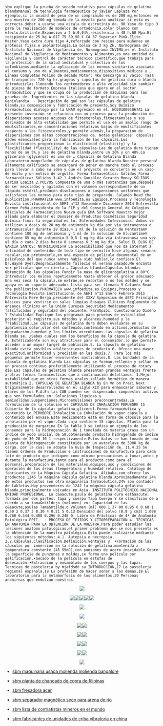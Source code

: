 
```
sbm explique la prueba de secado rotativo para cápsulas de gelatina blandaManual de tecnologia farmaceutica by javier Laplaza Por ejemplo,si la unidad de peso de un comprimido es de 200 mg,entonces en una muestra de 200 mg tomada de la mezcla para analizar si esta es correcta deber a usarse una escala de escrutinio de. 90 Yeso de tipo 3 para la realización de modelos de ortodoncia,color blanco con efecto.brillante.Expansion a 2 h.0,04%,resistencia a 48 h.60 Mpa.El recipiente de 25 kg A 017 75 59,90 € CA 37 Superior Pink.Elite Master.Yeso extra duro tipo 4,reforzado con resina para muñones en prótesis fijas.e implantología.La bolsa de 3 kg ZH. Normograma del Instituto Nacional de Vigilancia de. Normograma INVIMA,es el Instituto Nacional de Vigilancia de Medicamentos y Alimentos,es una entidad de vigilancia y control de carácter técnico científico,que trabaja para la protección de la salud individual y colectiva de los colombianos,mediante la aplicación de las normas sanitarias asociada al consumo y uso de alimentos,medicamentos,dispositivos médicos y … Lineas Completas Molino de secado Motor: 4kw Descarga al vacío: Tasa de transporte: 720 kg hr.grageas y capsulas de gelatina dura o blanda introducirlas llenando los contenedores a alta velocidad sin cambiar de piezas de formato.Empresa italiana que opera en el sector farmacéutico y que se ocupa de la producción de máquinas para las pruebas de. Ingredientes en las cápsulas de gelatina blanda Geniolandia  · Descripción de qué son las cápsulas de gelatina blanda,su composición y fabricación Me presento,Soy Químico Farmacéutico Biólogo por la UNAM egresado en el. WO2010095067A1 La presente invención se relaciona con un proceso para la producción de dispersiones acuosas acuosas de fitosteroles,fitoestanoles y sus derivados de alta estabilidad que permite el uso de un amplio rango de emulsificantes,en concentraciones relativas bajas de emulsificantes respecto a los fitoesteroles,y permite además,la preparación de dispersiones con altas concentraciones de. Notas galénicas: cápsulas dades esenciales para la fabricación de las cápsulas.Los plastificantes proporcionan la elasticidad (elasticity) y la flexibilidad (flexibility) de las cápsulas.Las de gelatina dura tienen menos de un 5%,y las de gelatina blanda,entre un 20% y un 40%.La glicerina (glycerol) es uno de … Cápsulas de Gelatina Blanda Laboratorio maquilador de cápsulas de gelatina blanda.Nuestro personal altamente calificado se encargará de poner en marcha todo el proceso para llevar a cabo su idea y que el proyecto se convierta en un caso de éxito y un motivo de orgullo. Forma farmaceútica: Sólidos Forma farmaceútica: Sólidos 1.42.1 Andrés González Gerardo Monay SÓLIDOS Larisa Loaiza 2.POLVOS Compuesta de una o más sustancias que,después de ser mezcladas y agitadas con el volumen correspondiente de un líquido estéril,producen disoluciones o suspensiones uniformes que satisfacen las normas para este tipo de preparado. Calaméo Read the publication.PHARMATECH www.infoedita.es Equipos,Procesos y Tecnología Revista institucional de AEFI n°12 Noviembre Diciembre 2014 Entrevista Carmen Peña,presidenta de la FIP y del Consejo General de Colegios Oficiales de Farmacéuticos Nueva guía EMA Software Nuestro mejor aliado para elaborar el Dossier de Productos Cosméticos Seguridad Química fina: la seguridad es lo. Enfermedades Infecciosas: Ambos se utilizan a dosis de 20 mg de antimonio kg día por vía intravenosa o intramuscular durante 28 días.4 1 ml de la solución de Pentostam® contiene 100 mg de antimonio y 1 ml de la solución de Glucantime® contiene 85 mg de antimonio.5 0,5 1 mg kg día vía intravenosa una vez al día o cada 2 días hasta 8 semanas.6 3 mg kg día. Salud EL BLOG DE GARCIA SANTOS: NUTRICIONISTA La accesibilidad que nos da internet a infinidad de contenidos de todo tipo me permitió hace algunas semanas recalar,sin pretenderlo,en una especie de película documental de un psicólogo del que nunca antes había oido hablar,lo confieso.El Dr.Wayne Dyer.Desgraciadamente falleció el verano pasado.Me encanta ver películas que en cierta … Cápsulas blandasCápsulas blandas Obtención de las cápsulas Fundir la masa de glicerogelatina a 80°C Introducir los moldes repetidamente hasta obtener el grosor adecuado Una vez seca la cápsula,se extrae,se recortan o no los moldes y se apoya en un soporte adecuado: lista para ser llenada 9 Calaméo Read the publication.PHARMATECH www.infoedita.es Equipos,Procesos y Tecnología Revista institucional de AEFI n°13 Enero Febrero 2015 Entrevista Pere Berga,presidente del XXXV Symposium de AEFI Principios básicos para vestirse en salas limpias Ensayos Clínicos Reglamento de ensayos clínicos en la Unión Europea Seguridad Medicamentos falsificados y seguridad del paciente. FarmUpibi: Cuestionario Diseño Y Estabilidad Explique los programas para pruebas de estabilidad posterior al registro,sus métodos y alcances.humedad y la friabilidad.Las cápsulas de gelatina dura deben evaluarse en su apariencia,color,olor del contenido,contenido en activos,productos de degradación,humedad y los límites microbianos.Las cápsulas de gelatina blanda se. ¿Sabes cuáles son los beneficios de la cápsula de gelatina. 4. Estéticamente son muy atractivas para el consumidor,lo que permite acceder a un mayor target de población.5. La cápsula de gelatina blanda evita posibles adulteraciones de producto.6. Ofrece una mayor exactitud,uniformidad y precisión en las dosis.7. Para los más pequeños permite hacer envolventes masticables.8. Las bondades de la cápsula de gelatina blanda Las cápsulas se forman,rellenan y sellan en un proceso continuo preferiblemente utilizando el proceso de rotary die.Las cápsulas de gelatina blanda presentan grandes ventajas frente a otras formas farmacéuticas que a continuación detallamos: 1.Mejor estabilidad que en otras formas orales,sellado hermético de manera automática.2. CÁPSULAS DE GELATINA BLANDA by En Vn on Prezi Next Originalmente desarrolladas en el siglo XIX para enmascarar sabores y olores de los P.A.En las CGB pueden ser dispensados compuestos activos que son formulados en: Soluciones líquidas y semisólidas.Suspenciones.Microemulsiones preconcentradas.La formulación de la solución es CÁPSULAS DE INHALACIÓN PERUBORE 15 Cubierta de la cápsula: gelatina,glicerol.Forma farmacéutica y contenido.Lo PERUBORE Inhalación La inhalación de vapor cápsula y contenido del envase.Este medicamento está en forma de cápsula para la inhalación por el vapor.Cada caja contiene 15 cápsulas. Planta para la producción de margarina En la tabla 3 se indica un ejemplo de los consumos para la hidrogenación de 1 tonelada de materia grasa con un índice de yodo inicial de 50,obteniendo producto hidrogenado de índice de yodo de 30 20 10 1 respectivamente.Estos datos se han tomado de una planta de hidrogenación constituida por un autoclave de 5000 kg de carga. por la cual se adopta la Guía de Inspección de. 11.4.25 Se tienen órdenes de Producción e instrucciones de manufactura para cada lote de producto que indiquen como mínimo precauciones a tomar,antes y durante la manufactura,tanto para el producto como para el personal,preparación de los materiales,equipos,uso y condiciones de operación de las áreas (temperatura y humedad relativa. Catálogo de fabricantes de La Máquina Cápsula Gelatina. Alibaba.com ofrece los productos 1246 la máquina cápsula gelatina blanda.Aproximadamente 24% de estos productos son otra maquinaria farmacéutica,24% son contador de tabletas.Hay proveedores de 1242 la máquina cápsula gelatina blanda,principalmente ubicados en Asia. INSTITUTO POLITÉCNICO NACIONAL UNIDAD PROFESIONAL. La c&aacute;psula de gelatina dura est&aacute; formada por dos partes: tapa y cuerpo Tapa Cuerpo Y se clasifican de a cuerdo a su tama&ntilde;o (volumen) en: Capacidad de las c&aacute;psulas Tama&ntilde;o Volumen (ml) 000 1.37 00 0.95 0 0.68 1 0.50 2 0.37 3 0.30 4 0.21 5 0.13 Densidad del polvo (0.8 g cm3) 1.098 0.760 0.544 0.400 0.296 0.240 0. Libro de Prácticas de 4º de Anatomía Patológica.FPII.  · PROCESO DE TEJIDOS Y CITOPREPARACIÓN 4. TÉCNICAS EN ANATOMÍA PARA LA OBTENCIÓN DE LA MUESTRA.Para poder estudiar las lesiones anatomo patológicas,el primer problema que se nos presenta es la obtención de la muestra patológica.Esta puede realizarse mediante los siguientes métodos: 4.1. Autopsia o necropsia. 2.2.Cápsulas.Clasificación.Definición,ventajas y. •Formación de las cápsulas por inmersión en la solución de gelatina,mantenida a temperatura constante (45 55oC),con punzones de acero inoxidable.Sobre la superficie de punzones o moldes,se forma una película por gelificación.•Secado de la película en estufas de desecación.•Extracción y ensamblado de los cuerpos y las tapas. Tecnicas de pasteleria by mjafdsdd sa INTRODUCCION,17 La pasteleria regional espanola,18 La profesiOn de hacer sonar a los demas,19 El laboratorio para la metamorfosis de los alimentos,20 Personas anonirnas que endulzan nuestras. 
```

<div align="center">

<a href="https://es-crusher.shibang-china.com/github&k=sbm+explique+la+prueba+de+secado+rotativo+para+c%C3%A1psulas+de+gelatina+blanda"><img src="https://static.shibang-china.com/es/crusher/logo.jpg"></a>

<a href="https://es-crusher.shibang-china.com/github&k=sbm+explique+la+prueba+de+secado+rotativo+para+c%C3%A1psulas+de+gelatina+blanda"><img src="https://static.shibang-china.com/es/crusher/index.jpg"></a><a href="https://es-crusher.shibang-china.com/material.htmlgithub&k=sbm+explique+la+prueba+de+secado+rotativo+para+c%C3%A1psulas+de+gelatina+blanda"><img src="https://static.shibang-china.com/es/crusher/material.jpg"></a><a href="https://es-crusher.shibang-china.com/application.htmlgithub&k=sbm+explique+la+prueba+de+secado+rotativo+para+c%C3%A1psulas+de+gelatina+blanda"><img src="https://static.shibang-china.com/es/crusher/application.jpg"></a><a href="https://es-crusher.shibang-china.com/aboutus.htmlgithub&k=sbm+explique+la+prueba+de+secado+rotativo+para+c%C3%A1psulas+de+gelatina+blanda"><img src="https://static.shibang-china.com/es/crusher/aboutus.jpg"></a><a href="https://es-crusher.shibang-china.com/contact.htmlgithub&k=sbm+explique+la+prueba+de+secado+rotativo+para+c%C3%A1psulas+de+gelatina+blanda"><img src="https://static.shibang-china.com/es/crusher/contact.jpg"></a>

<a href="https://es-crusher.shibang-china.com/github&k=sbm+explique+la+prueba+de+secado+rotativo+para+c%C3%A1psulas+de+gelatina+blanda"><img src="https://static.shibang-china.com/es/crusher/banner.jpg"></a>

<a href="https://swt.shibang-china.com/github&k=sbm+explique+la+prueba+de+secado+rotativo+para+c%C3%A1psulas+de+gelatina+blanda"><img src="https://static.shibang-china.com/es/crusher/text.jpg"></a>

<a href="https://swt.shibang-china.com/github&k=sbm+explique+la+prueba+de+secado+rotativo+para+c%C3%A1psulas+de+gelatina+blanda"><img src="https://static.shibang-china.com/es/crusher/chat.jpg"></a><a href="https://es-crusher.shibang-china.com/contact.htmlgithub&k=sbm+explique+la+prueba+de+secado+rotativo+para+c%C3%A1psulas+de+gelatina+blanda"><img src="https://static.shibang-china.com/es/crusher/message.jpg"></a>

<a href="https://es-crusher.shibang-china.com/products/pe.htmlgithub&k=sbm+explique+la+prueba+de+secado+rotativo+para+c%C3%A1psulas+de+gelatina+blanda"><img src="https://static.shibang-china.com/es/crusher/pe.jpg"></a><a href="https://es-crusher.shibang-china.com/products/pf.htmlgithub&k=sbm+explique+la+prueba+de+secado+rotativo+para+c%C3%A1psulas+de+gelatina+blanda"><img src="https://static.shibang-china.com/es/crusher/pf.jpg"></a>

<a href="https://es-crusher.shibang-china.com/products/hpt.htmlgithub&k=sbm+explique+la+prueba+de+secado+rotativo+para+c%C3%A1psulas+de+gelatina+blanda"><img src="https://static.shibang-china.com/es/crusher/hpt.jpg"></a><a href="https://es-crusher.shibang-china.com/products/vsi.htmlgithub&k=sbm+explique+la+prueba+de+secado+rotativo+para+c%C3%A1psulas+de+gelatina+blanda"><img src="https://static.shibang-china.com/es/crusher/vsi.jpg"></a>

<a href="https://es-crusher.shibang-china.com/products/klv.htmlgithub&k=sbm+explique+la+prueba+de+secado+rotativo+para+c%C3%A1psulas+de+gelatina+blanda"><img src="https://static.shibang-china.com/es/crusher/klv.jpg"></a><a href="https://es-crusher.shibang-china.com/products/portable.htmlgithub&k=sbm+explique+la+prueba+de+secado+rotativo+para+c%C3%A1psulas+de+gelatina+blanda"><img src="https://static.shibang-china.com/es/crusher/portable.jpg"></a>

<a href="https://swt.shibang-china.com/github&k=sbm+explique+la+prueba+de+secado+rotativo+para+c%C3%A1psulas+de+gelatina+blanda"><img src="https://static.shibang-china.com/es/crusher/case.jpg"></a>

</div>


* [sbm maquinaria usada molienda molienda bangalore](sbm%20maquinaria%20usada%20molienda%20molienda%20bangalore.md)

* [sbm planta de chancado de copra de filipinas](sbm%20planta%20de%20chancado%20de%20copra%20de%20filipinas.md)

* [sbm fresadora acer](sbm%20fresadora%20acer.md)

* [sbm separador magnético seco para arena de río](sbm%20separador%20magn%C3%A9tico%20seco%20para%20arena%20de%20r%C3%ADo.md)

* [sbm lista de contratistas mineros en el mundo](sbm%20lista%20de%20contratistas%20mineros%20en%20el%20mundo.md)

* [sbm fabricantes de unidades de criba vibratoria en china](sbm%20fabricantes%20de%20unidades%20de%20criba%20vibratoria%20en%20china.md)